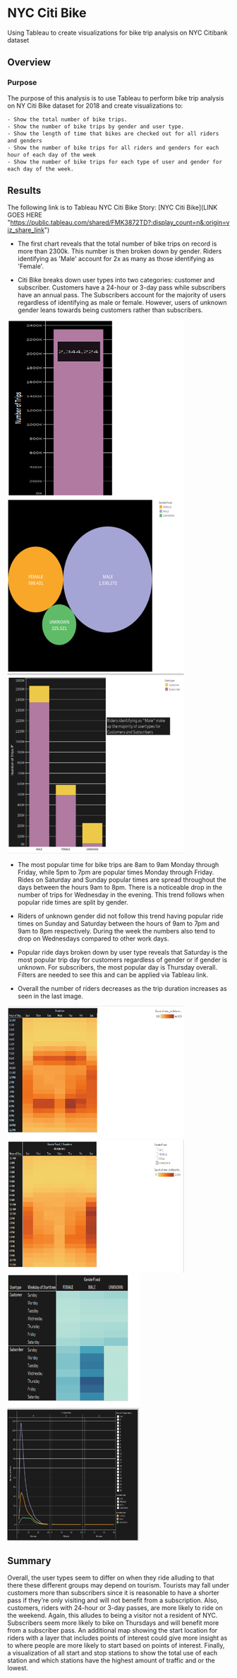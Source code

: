 # NYC Citi Bike
Using Tableau to create visualizations for bike trip analysis on NYC Citibank dataset

## Overview

### Purpose
The purpose of this analysis is to use Tableau to perform bike trip analysis on NY Citi Bike dataset for 2018 and create visualizations to:
    
    - Show the total number of bike trips.
    - Show the number of bike trips by gender and user type.
    - Show the length of time that bikes are checked out for all riders and genders
    - Show the number of bike trips for all riders and genders for each hour of each day of the week
    - Show the number of bike trips for each type of user and gender for each day of the week.

## Results

The following link is to Tableau NYC Citi Bike Story: [NYC Citi Bike](LINK GOES HERE "https://public.tableau.com/shared/FMK3872TD?:display_count=n&:origin=viz_share_link")

 - The first chart reveals that the total number of bike trips on record is more than 2300k. This number is then broken down by gender. Riders identifying as 'Male' account for 2x as many as those identifying as 'Female'. 
 
- Citi Bike breaks down user types into two categories: customer and subscriber. Customers have a 24-hour or 3-day pass while subscribers have an annual pass. The Subscribers account for the majority of users regardless of identifying as male or female. However, users of unknown gender leans towards being customers rather than subscribers. 

<img src=resources/totaltrips.png height=400 width=400 float=left>
<img src=resources/tripsbygender.png height=400 width=400 float=middle>
<img src=resources/tripsbyusergender.png height=400 width=400 float=right>

- The most popular time for bike trips are 8am to 9am Monday through Friday, while 5pm to 7pm are popular times Monday through Friday. Rides on Saturday and Sunday popular times are spread throughout the days between the hours 9am to 8pm. There is a noticeable drop in the number of trips for Wednesday in the evening. This trend follows when popular ride times are split by gender.

- Riders of unknown gender did not follow this trend having popular ride times on Sunday and Saturday between the hours of 9am to 7pm and 9am to 8pm respectively. During the week the numbers also tend to drop on Wednesdays compared to other work days. 
- Popular ride days broken down by user type reveals that Saturday is the most popular trip day for customers regardless of gender or if gender is unknown. For subscribers, the most popular day is Thursday overall. Filters are needed to see this and can be applied via Tableau link.

- Overall the number of riders decreases as the trip duration increases as seen in the last image. 

<img src=resources/popularrides.png height=300 width=400 float=left>
<img src=resources/popularridesunknown.png height=300 width=400 float=middle> 
<img src=resources/populardays.png height=300 width=300 float=right>
<img src=resources/tripduration.png height=300 width=300 float=right> 

## Summary
Overall, the user types seem to differ on when they ride alluding to that there these different groups may depend on tourism. Tourists may fall under customers more than subscribers since it is reasonable to have a shorter pass if they're only visiting and will not benefit from a subscription. Also, customers, riders with 24-hour or 3-day passes, are more likely to ride on the weekend. Again, this alludes to being a visitor not a resident of NYC. Subscribers seem more likely to bike on Thursdays and will benefit more from a subscriber pass. 
An additional map showing the start location for riders with a layer that includes points of interest could give more insight as to where people are more likely to start based on points of interest. 
Finally, a visualization of all  start and stop stations to show the total use of each station and which stations have the highest amount of traffic and or the lowest.
